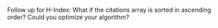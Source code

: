 
Follow up for H-Index: What if the citations array is sorted in ascending order? Could you optimize your algorithm?
